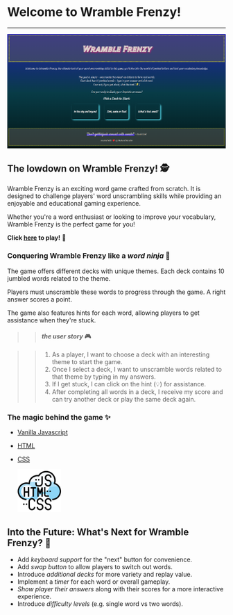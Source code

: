 # Welcome to Wramble Frenzy!

---

[![Screenshot of Wramble Frenzy Start Page](/images/ScreenshotStartPage.png "Click me!")](https://wramble-frenzy-word-game.vercel.app/)

## The lowdown on Wramble Frenzy! 🕵️

Wramble Frenzy is an exciting word game crafted from scratch. It is designed to challenge players' word unscrambling skills while providing an enjoyable and educational gaming experience.

Whether you're a word enthusiast or looking to improve your vocabulary, Wramble Frenzy is the perfect game for you!

**Click [here](https://wramble-frenzy-word-game.vercel.app/) to play!** 🎉

### Conquering Wramble Frenzy like a _word ninja_ 🥷

The game offers different decks with unique themes. Each deck contains 10 jumbled words related to the theme.

Players must unscramble these words to progress through the game. A right answer scores a point.

The game also features hints for each word, allowing players to get assistance when they're stuck.

> > #### _the user story_ 🎮

> > 1.  As a player, I want to choose a deck with an interesting theme to start the game.
> > 2.  Once I select a deck, I want to unscramble words related to that theme by typing in my answers.
> > 3.  If I get stuck, I can click on the hint (💡) for assistance.
> > 4.  After completing all words in a deck, I receive my score and can try another deck or play the same deck again.

### The magic behind the game ✨

- [Vanilla Javascript](/script.js)
- [HTML](/index.html)
- [CSS](/style.css)
  
  <img src="/images/techStack.png" alt="Tech Stack Utilized" width="100" height="100">

## Into the Future: What's Next for Wramble Frenzy? 🚀

- Add _keyboard support_ for the "next" button for convenience.
- Add _swap button_ to allow players to switch out words.
- Introduce _additional decks_ for more variety and replay value.
- Implement a _timer_ for each word or overall gameplay.
- _Show player their answers_ along with their scores for a more interactive experience.
- Introduce _difficulty levels_ (e.g. single word vs two words).
